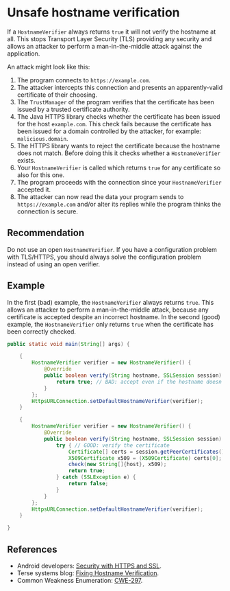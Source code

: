 # Unsafe hostname verification
If a `HostnameVerifier` always returns `true` it will not verify the hostname at all. This stops Transport Layer Security (TLS) providing any security and allows an attacker to perform a man-in-the-middle attack against the application.

An attack might look like this:

1. The program connects to `https://example.com`.
1. The attacker intercepts this connection and presents an apparently-valid certificate of their choosing.
1. The `TrustManager` of the program verifies that the certificate has been issued by a trusted certificate authority.
1. The Java HTTPS library checks whether the certificate has been issued for the host `example.com`. This check fails because the certificate has been issued for a domain controlled by the attacker, for example: `malicious.domain`.
1. The HTTPS library wants to reject the certificate because the hostname does not match. Before doing this it checks whether a `HostnameVerifier` exists.
1. Your `HostnameVerifier` is called which returns `true` for any certificate so also for this one.
1. The program proceeds with the connection since your `HostnameVerifier` accepted it.
1. The attacker can now read the data your program sends to `https://example.com` and/or alter its replies while the program thinks the connection is secure.

## Recommendation
Do not use an open `HostnameVerifier`. If you have a configuration problem with TLS/HTTPS, you should always solve the configuration problem instead of using an open verifier.


## Example
In the first (bad) example, the `HostnameVerifier` always returns `true`. This allows an attacker to perform a man-in-the-middle attack, because any certificate is accepted despite an incorrect hostname. In the second (good) example, the `HostnameVerifier` only returns `true` when the certificate has been correctly checked.


```java
public static void main(String[] args) {

	{
		HostnameVerifier verifier = new HostnameVerifier() {
			@Override
			public boolean verify(String hostname, SSLSession session) {
				return true; // BAD: accept even if the hostname doesn't match
			}
		};
		HttpsURLConnection.setDefaultHostnameVerifier(verifier);
	}

	{
		HostnameVerifier verifier = new HostnameVerifier() {
			@Override
			public boolean verify(String hostname, SSLSession session) {
				try { // GOOD: verify the certificate
					Certificate[] certs = session.getPeerCertificates();
					X509Certificate x509 = (X509Certificate) certs[0];
					check(new String[]{host}, x509);
					return true;
				} catch (SSLException e) {
					return false;
				}
			}
		};
		HttpsURLConnection.setDefaultHostnameVerifier(verifier);
	}

}
```

## References
* Android developers: [Security with HTTPS and SSL](https://developer.android.com/training/articles/security-ssl).
* Terse systems blog: [Fixing Hostname Verification](https://tersesystems.com/blog/2014/03/23/fixing-hostname-verification/).
* Common Weakness Enumeration: [CWE-297](https://cwe.mitre.org/data/definitions/297.html).
